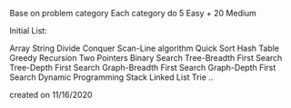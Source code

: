 Base on problem category
Each category do 5 Easy + 20 Medium

Initial List:

Array
String
Divide Conquer
Scan-Line algorithm
Quick Sort
Hash Table
Greedy
Recursion
Two Pointers
Binary Search
Tree-Breadth First Search
Tree-Depth First Search
Graph-Breadth First Search
Graph-Depth First Search
Dynamic Programming
Stack
Linked List
Trie
..


created on 11/16/2020
